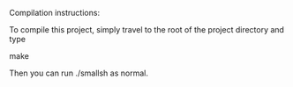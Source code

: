 Compilation instructions:

To compile this project, simply travel to the root of the project directory and type

make

Then you can run ./smallsh as normal.